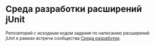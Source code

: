 # Среда разработки расширений jUnit

Репозиторий с исходным кодом задания по написанию расширений *jUnit* я рамках встречи сообщества [Среда разработки](https://t.me/sreda_razrabotki).
